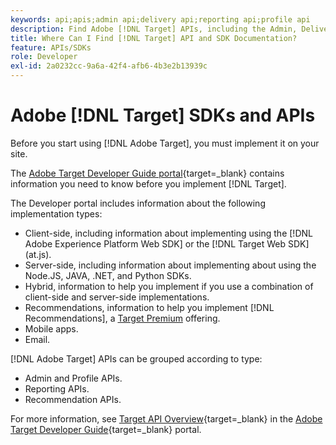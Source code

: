 ```yaml
---
keywords: api;apis;admin api;delivery api;reporting api;profile api
description: Find Adobe [!DNL Target] APIs, including the Admin, Delivery, Reporting, and Profile APIs.
title: Where Can I Find [!DNL Target] API and SDK Documentation?
feature: APIs/SDKs
role: Developer
exl-id: 2a0232cc-9a6a-42f4-afb6-4b3e2b13939c
---
```

# Adobe [!DNL Target] SDKs and APIs

Before you start using [!DNL Adobe Target], you must implement it on your site.

The [Adobe Target Developer Guide portal](https://experienceleague.corp.adobe.com/docs/target-dev/developer/overview.html){target=_blank} contains information you need to know before you implement [!DNL Target]. 

The Developer portal includes information about the following implementation types:

* Client-side, including information about implementing using the [!DNL Adobe Experience Platform Web SDK] or the [!DNL Target Web SDK] (at.js).
* Server-side, including information about implementing about using the Node.JS, JAVA, .NET, and Python SDKs.
* Hybrid, information to help you implement if you use a combination of client-side and server-side implementations.
* Recommendations, information to help you implement [!DNL Recommendations], a [Target Premium](/help/main/c-intro/intro.md#premium) offering.
* Mobile apps.
* Email.
 
[!DNL Adobe Target] APIs can be grouped according to type:

* Admin and Profile APIs.
* Reporting APIs.
* Recommendation APIs.
 
For more information, see [Target API Overview](https://experienceleague.corp.adobe.com/docs/target-dev/developer/administration/target-api-overview.html){target=_blank} in the [Adobe Target Developer Guide](https://experienceleague.corp.adobe.com/docs/target-dev/developer/overview.html){target=_blank} portal.
